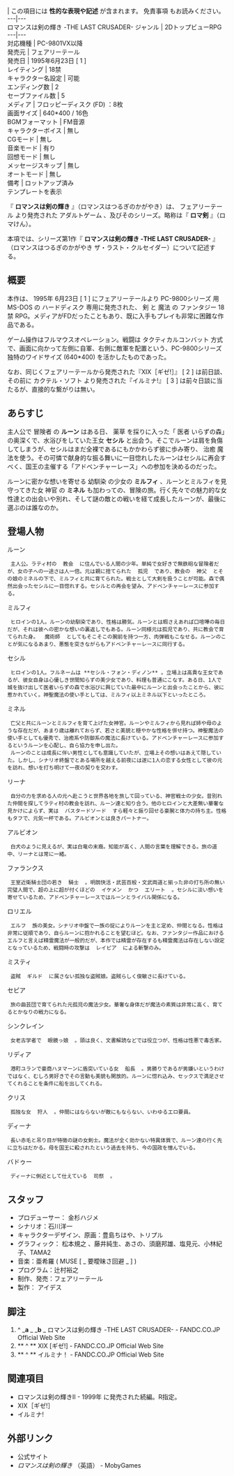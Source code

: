|  この項目には **性的な表現や記述** が含まれます。  免責事項  もお読みください。  
---|---  
ロマンスは剣の輝き -THE LAST CRUSADER-  ジャンル  |  2DトップビューRPG   
---|---  
対応機種  |  PC-9801VX以降   
発売元  |  フェアリーテール   
発売日  |  1995年6月23日  [  1  ]   
レイティング  |  18禁   
キャラクター名設定  |  可能   
エンディング数  |  2   
セーブファイル数  |  5   
メディア  |  フロッピーディスク  (FD) ：8枚   
画面サイズ  |  640*400 / 16色   
BGMフォーマット  |  FM音源   
キャラクターボイス  |  無し   
CGモード  |  無し   
音楽モード  |  有り   
回想モード  |  無し   
メッセージスキップ  |  無し   
オートモード  |  無し   
備考  |  ロットアップ済み   
テンプレートを表示  
  
『 **ロマンスは剣の輝き** 』（ロマンスはつるぎのかがやき）は、  フェアリーテール  より発売された  アダルトゲーム  、及びそのシリーズ。略称は『
**ロマ剣** 』（ロマけん）。

本項では、シリーズ第1作『 **ロマンスは剣の輝き -THE LAST CRUSADER-** 』（ロマンスはつるぎのかがやき
ザ・ラスト・クルセイダー）について記述する。

##  概要



本作は、  1995年  6月23日  [  1  ]  にフェアリーテールより  PC-9800シリーズ  用  MS-DOS  の  ハードディスク
専用に発売された、  剣  と  魔法  の  ファンタジー  18禁  RPG。メディアがFDだったこともあり、既に入手もプレイも非常に困難な作品である。

ゲーム操作はフルマウスオペレーション。戦闘は  タクティカルコンバット
方式で、画面に向かって左側に自軍、右側に敵軍を配置という、PC-9800シリーズ独特のワイドサイズ (640*400) を活かしたものであった。

なお、同じくフェアリーテールから発売された『XIX［ギゼ!］』  [  2  ]  は前日談、その前に  カクテル・ソフト  より発売された『イルミナ!』
[  3  ]  は前々日談に当たるが、直接的な繋がりは無い。

##  あらすじ



主人公で  冒険者  の **ルーン** はある日、  薬草  を採りに入った「  医者  いらずの森」の奥深くで、水浴びをしていた王女 **セシル**
と出会う。そこでルーンは肩を負傷してしまうが、セシルはまだ全裸であるにもかかわらず彼に歩み寄り、  治癒
魔法を使う。その可憐で献身的な振る舞いに一目惚れしたルーンはセシルに再会すべく、国王の主催する「アドベンチャーレース」への参加を決めるのだった。

ルーンに密かな想いを寄せる  幼馴染  の少女の **ミルフィ** 、ルーンとミルフィを見守ってきた女  神官  の **ミネル**
も加わっての、冒険の旅。行く先々での魅力的な女性達との出会いや別れ、そして謎の敵との戦いを経て成長したルーンが、最後に選ぶのは誰なのか。

##  登場人物



ルーン

     主人公。ラティ村の  教会  に住んでいる人間の少年。単純で女好きで無鉄砲な冒険者だが、女の子への一途さは人一倍。元は親に捨てられた  孤児  であり、教会の  神父  とその娘のミネルの下で、ミルフィと共に育てられた。戦士として大剣を扱うことが可能。森で偶然出会ったセシルに一目惚れする。セシルとの再会を望み、アドベンチャーレースに参加する。 
ミルフィ

     ヒロインの1人。ルーンの幼馴染であり、性格は勝気。ルーンとは暇さえあれば口喧嘩の毎日だが、それは彼への密かな想いの裏返しでもある。ルーン同様元は孤児であり、共に教会で育てられた身。  魔術師  としてもそこそこの腕前を持つ一方、肉弾戦もこなせる。ルーンのことが気になるあまり、悪態を突きながらもアドベンチャーレースに同行する。 
セシル

     ヒロインの1人。フルネームは **セシル・フォン・ディノン** 。立場上は高貴な王女であるが、彼女自身は心優しき世間知らずの美少女であり、料理も普通にこなす。ある日、1人で城を抜け出して医者いらずの森で水浴びに興じていた最中にルーンと出会ったことから、彼に惹かれていく。神聖魔法の使い手としては、ミルフィ以上ミネル以下といったところ。 
ミネル

     亡父と共にルーンとミルフィを育て上げた女神官。ルーンやミルフィから見れば姉や母のような存在だが、あまり歳は離れておらず、若さと美貌と穏やかな性格を併せ持つ。神聖魔法の使い手としても優秀で、治癒系や防御系の魔法に長けている。アドベンチャーレースに参加するというルーンを心配し、自ら協力を申し出た。 
     ルーンのことは成長に伴い男性としても意識していたが、立場上その想いはあえて隠していた。しかし、シナリオ終盤でとある場所を越える前夜には遂に1人の恋する女性として彼の元を訪れ、想いを打ち明けて一夜の契りを交わす。 
リーナ

     自分の力を求める人の元へ赴こうと世界各地を旅して回っている、神官戦士の少女。昔別れた仲間を探してラティ村の教会を訪れ、ルーン達と知り合う。他のヒロインと大差無い華奢な見かけによらず、実は  バスタードソード  すら軽々と振り回せる豪腕と体力の持ち主。性格もタフで、元気一杯である。アルビオンとは良きパートナー。 
アルビオン

     白犬のように見えるが、実は白竜の末裔。知能が高く、人間の言葉を理解できる。旅の道中、リーナとは常に一緒。 
ファランクス

     王室近衛騎士団の若き  騎士  。明朗快活・武芸百般・文武両道と揃った非の打ち所の無い完璧人間で、超の上に超が付くほどの  イケメン  かつ  エリート  。セシルに淡い想いを寄せているため、アドベンチャーレースではルーンとライバル関係になる。 
ロリエル

     エルフ  族の美女。シナリオ中盤で一族の掟によりルーンを主と定め、仲間となる。性格は非常に従順であり、自らルーンに抱かれることを望むほど。なお、ファンタジー作品におけるエルフと言えば精霊魔法が一般的だが、本作では精霊が存在するも精霊魔法は存在しない設定となっているため、戦闘時の攻撃は  レイピア  による斬撃のみ。 
ミスティ

     盗賊  ギルド  に属さない孤独な盗賊娘。盗賊らしく俊敏さに長けている。 
セピア

     旅の曲芸団で育てられた元孤児の魔法少女。華奢な身体だが魔法の素質は非常に高く、育てるとかなりの戦力になる。 
シンクレイン

     女老古学者で  眼鏡っ娘  。頭は良く、文書解読などでは役立つが、性格は性悪で毒舌家。 
リディア

     港町ユランで豪商ハヌマーンに盾突いている女  船長  。男勝りであるが男嫌いというわけではなく、むしろ男好きでその言動も美貌も開放的。ルーンに惚れ込み、セックスで満足させてくれることを条件に船を出してくれる。 
クリス

     孤独な女  狩人  。仲間にはならないが敵にもならない、いわゆるエロ要員。 
ディーナ

     長い赤毛と吊り目が特徴の謎の女剣士。魔法が全く効かない特異体質で、ルーン達の行く先に立ちはだかる。母を国王に殺されたという過去を持ち、今の国政を憎んでいる。 
バドゥー

     ディーナに側近として仕えている  司祭  。 

##  スタッフ



  * プロデューサー：  金杉ハジメ 
  * シナリオ：石川洋一 
  * キャラクターデザイン、原画：豊島ちはや、トリプル 
  * グラフィック：  松本規之  、藤井純生、あさの、須磨邦雄、塩見元、小林紀子、TAMA2 
  * 音楽：亜希羅 (  MUSE  [ _ 要曖昧さ回避  _ ]  ) 
  * プログラム：辻村裕之 
  * 制作、発売：フェアリーテール 
  * 製作：  アイデス 

##  脚注



  1. ^  _**a** _ _**b** _ ロマンスは剣の輝き -THE LAST CRUSADER- - FANDC.CO.JP Official Web Site 
  2. ** ^  ** XIX [ギゼ!] - FANDC.CO.JP Official Web Site 
  3. ** ^  ** イルミナ！ - FANDC.CO.JP Official Web Site 

##  関連項目



  * ロマンスは剣の輝きII  \-  1999年  に発売された続編。R指定。 
  * XIX［ギゼ!］ 
  * イルミナ! 

##  外部リンク



  * 公式サイト 
  * _ロマンスは剣の輝き_ （英語）  \-  MobyGames 

